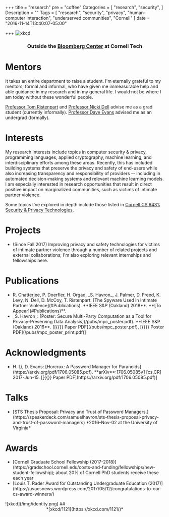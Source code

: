 +++
title = "research"
pre = "coffee"
Categories = [
  "research",
  "security",
]
Description = ""
Tags = [
  "research",
  "security",
  "privacy",
  "human-computer interaction",
  "underserved communities",
  "Cornell"
]
date = "2016-11-14T13:40:07-05:00"

+++
![xkcd](/img/ct-art.jpg)
### <div style="text-align:center">Outside the [Bloomberg Center](https://tech.cornell.edu/campus/bloomberg-center) at Cornell Tech</div>

<h1>Mentors</h1>
It takes an entire department to raise a student. 
I'm eternally grateful to my mentors, 
formal and informal, who have given me immeasurable help and able guidance
in my research and in my general life. I would not be where 
I am today without these wonderful people.

[Professor Tom Ristenpart](https://rist.tech.cornell.edu) 
 and [Professor Nicki Dell](http://nixdell.com) advise me as a grad student (currently informally). 
[Professor Dave
 Evans](http://www.cs.virginia.edu/~evans) advised me as an undergrad (formally).
 
# Interests
My research interests include topics in computer security & privacy, programming
languages, applied cryptography, machine learning, and interdisciplinary efforts
among these areas. Recently, this has included building systems that preserve
the privacy and safety of end-users while also increasing transparency and
responsibility of providers -- including in automated decision-making systems
and relevant machine learning models. I am especially interested in research
opportunities that result in direct positive impact on marginalized
communities, such as victims of intimate partner violence.

Some topics I've explored in depth include those listed in [Cornell CS
6431: Security & Privacy
Technologies](https://www.cs.cornell.edu/~shmat/courses/cs6431/index.html).

# Projects
<ul class="ul-interests fa-ul">
<li>
<i class="fa-li fa fa-hand-o-right"></i>
 (Since Fall 2017) Improving privacy and safety technologies for victims of intimate
partner violence through a number of related projects and external collaborations; I'm also exploring relevant internships and fellowships here. 
 </li>
 </ul>

<h1> Publications </h1>
<ul class="ul-interests fa-ul">

<li>
<i class="fa-li fa fa-hand-o-right"></i>
R. Chatterjee, P. Doerfler, H. Orgad, _S. Havron_, J. Palmer, D.
Freed, K. Levy, N. Dell, D. McCoy, T. Ristenpart: [The Spyware Used in Intimate
Partner Violence](#Publications).
**IEEE S&P (Oakland) 2018**.
**[To Appear](#Publications)**.
</li>

<li>
<i class="fa-li fa fa-hand-o-right"></i>
_S. Havron_: [Poster: Secure
Multi-Party Computation as a Tool for Privacy-Preserving Data
Analysis](/pubs/mpc_poster.pdf).
**IEEE S&P (Oakland) 2016**.
[[{{<fa file-pdf-o>}} Paper PDF](/pubs/mpc_poster.pdf), [{{<fa file-pdf-o>}} Poster PDF](/pubs/mpc_poster_print.pdf)]
</li>
</ul>

<h1> Acknowledgments </h1>
<ul class="ul-interests fa-ul">
<li>
<i class="fa-li fa fa-hand-o-right"></i>
H. Li, D. Evans: [Horcrux: A Password Manager for Paranoids](https://arxiv.org/pdf/1706.05085.pdf). **arXiv**:1706.05085v1 [cs.CR] 2017-Jun-15.
[[{{<fa file-pdf-o>}} Paper PDF](https://arxiv.org/pdf/1706.05085.pdf)]
</ul>

<h1> Talks </h1>
<ul class="ul-interests fa-ul">
<li>
<i class="fa-li fa fa-hand-o-right"></i>
[STS Thesis Proposal: Privacy and Trust of Password
Managers.](https://speakerdeck.com/samuelhavron/sts-thesis-proposal-privacy-and-trust-of-password-managers)
*2016-Nov-02 at the University of Virginia*

<!--<script async class="speakerdeck-embed"
data-id="00d25d30ddcd4fa499fa6b3447be0a49" data-ratio="1.7777777778"
src="//speakerdeck.com/assets/embed.js"></script> -->
</li>
</ul>


<h1> Awards </h1>
<ul class="ul-interests fa-ul">
<li>
<i class="fa-li fa fa-hand-o-right"></i>
[Cornell Graduate School Fellowship (2017-2018)](https://gradschool.cornell.edu/costs-and-funding/fellowships/new-student-fellowship); about 20% of Cornell PhD students receive these each year
</li>

<li>
<i class="fa-li fa fa-hand-o-right"></i>
[Louis T. Rader Award for Outstanding
Undergraduate Education
(2017)](https://uvacsnews.wordpress.com/2017/05/12/congratulations-to-our-cs-award-winners/)
</li>
</ul>
![xkcd](/img/identity.png)
## <div style="text-align:center">*[xkcd/1121](https://xkcd.com/1121/)*</div>
